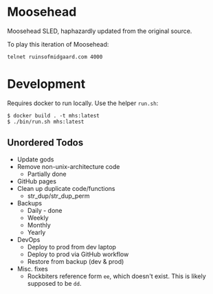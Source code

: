 # Moosehead

Moosehead SLED, haphazardly updated from the original source.  

To play this iteration of Moosehead:

```
telnet ruinsofmidgaard.com 4000
```

# Development

Requires docker to run locally. Use the helper `run.sh`:

```
$ docker build . -t mhs:latest
$ ./bin/run.sh mhs:latest
```

## Unordered Todos

* Update gods
* Remove non-unix-architecture code
  * Partially done
* GitHub pages
* Clean up duplicate code/functions
  * str_dup/str_dup_perm
* Backups
  * Daily - done
  * Weekly
  * Monthly
  * Yearly
* DevOps
  * Deploy to prod from dev laptop
  * Deploy to prod via GitHub workflow
  * Restore from backup (dev & prod)
* Misc. fixes
  * Rockbiters reference form `ee`, which doesn't exist.  This is likely supposed to be `dd`.
